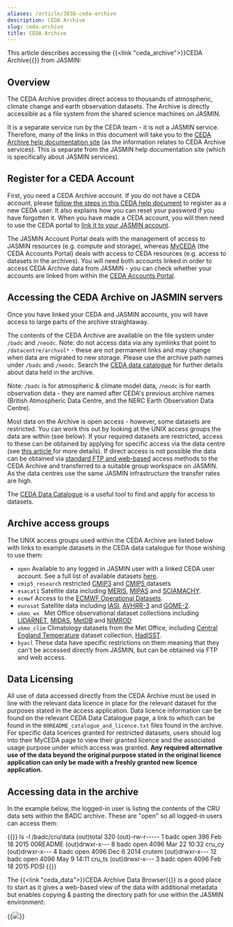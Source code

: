 ```yaml
---
aliases: /article/3838-ceda-archive
description: CEDA Archive
slug: ceda-archive
title: CEDA Archive
---
```


This article describes accessing the {{<link "ceda_archive">}}CEDA Archive{{</link>}} from JASMIN:

## Overview

The CEDA Archive provides direct access to thousands of atmospheric, climate
change and earth observation datasets. The Archive is directly accessible as a
file system from the shared science machines on JASMIN.

It is a separate service run by the CEDA team - it is not a JASMIN service.
Therefore, many of the links in this document will take you to the [CEDA
Archive help documentation site](https://help.ceda.ac.uk) (as the information
relates to CEDA Archive services). This is separate from the JASMIN help
documentation site (which is specifically about JASMIN services).

## Register for a CEDA Account

First, you need a CEDA Archive account. If you do not have a CEDA account,
please [follow the steps in this CEDA help
document](https://help.ceda.ac.uk/article/39-ceda-account) to register as a
new CEDA user. It also explains how you can reset your password if you have
forgotten it. When you have made a CEDA account, you will then need to use the CEDA portal to [link
it to your JASMIN account](https://help.ceda.ac.uk/article/5105-linking-your-jasmin-account).

The JASMIN Account Portal deals with the management of access to JASMIN
resources (e.g. compute and storage), whereas
[MyCEDA](https://services.ceda.ac.uk/cedasite/myceda/user/) (the CEDA Accounts
Portal) deals with access to CEDA resources (e.g. access to datasets in the
archives). You will need both accounts linked in order to access CEDA Archive
data from JASMIN - you can check whether your accounts are linked from within
the [CEDA Accounts Portal](https://services-beta.ceda.ac.uk/account/jasmin/).

## Accessing the CEDA Archive on JASMIN servers

Once you have linked your CEDA and JASMIN accounts, you will have access to
large parts of the archive straightaway.

The contents of the CEDA Archive are available on the file system under `/badc`
and `/neodc`. Note: do not access data via any symlinks that point to
`/datacentre/archvol*` - these are not permanent links and may change when data
are migrated to new storage. Please use the archive path names under `/badc` and
`/neodc`. Search the [CEDA data
catalogue](https://help.ceda.ac.uk/article/137-ceda-data-catalogue) for further
details about data held in the archive.

Note: `/badc` is for atmospheric & climate model data, `/neodc` is for earth observation data - they
are named after CEDA's previous archive names (British Atmospheric Data
Centre, and the NERC Earth Observation Data Centre).

Most data on the Archive is open access - however, some datasets are
restricted. You can work this out by looking at the UNIX access groups the
data are within (see below). If your required datasets are restricted, access
to these can be obtained by applying for specific access via the data centre
(see [this article ](https://help.ceda.ac.uk/article/98-accessing-data)for more
details). If direct access is not possible the data can be obtained via
[standard FTP and web-based](https://help.ceda.ac.uk/article/99-download-data-from-ceda-archives)
access methods to the CEDA Archive and transferred to a
suitable group workspace on JASMIN. As the data centres use the same JASMIN
infrastructure the transfer rates are high.

The [CEDA Data Catalogue](https://help.ceda.ac.uk/article/137-ceda-data-catalogue) is a useful tool to find and apply for access to datasets.

## Archive access groups

The UNIX access groups used within the CEDA Archive are listed below with
links to example datasets in the CEDA data catalogue for those wishing to use
them:

- `open` Available to any logged in JASMIN user with a linked CEDA user account. See a full list of available datasets [here](https://catalogue.ceda.ac.uk/?q=&results_per_page=20&sort_by=relevance&permission=restricted).
- `cmip5_research` restricted [CMIP3](https://catalogue.ceda.ac.uk/uuid/72afa18db5988d1be0066a26e09422df) and [CMIP5 ](https://catalogue.ceda.ac.uk/?q=wcrp+cmip5&record_types=Observation&sort_by=relevance)datasets
- `esacat1` Satellite data including [MERIS](https://catalogue.ceda.ac.uk/uuid/f26559a9daeae9e6740811d3b3113716), [MIPAS](https://catalogue.ceda.ac.uk/uuid/4a9da084adf4252752e5fe77a5cfd0a9) and [SCIAMACHY](https://catalogue.ceda.ac.uk/uuid/6877f4f100d22f750b44f4c3b7ada498).
- `ecmwf` Access to the [ECMWF Operational Datasets](https://catalogue.ceda.ac.uk/uuid/c46248046f6ce34fc7660a36d9b10a71).
- `eurosat` Satellite data including [IASI](https://catalogue.ceda.ac.uk/?q=iasi&record_types=ObservationCollection&sort_by=relevance), [AVHRR-3](https://catalogue.ceda.ac.uk/?q=avhrr+3&record_types=ObservationCollection&sort_by=relevance) and [GOME-2](https://catalogue.ceda.ac.uk/?q=gome+2&record_types=ObservationCollection&sort_by=relevance).
- `ukmo_wx `  Met Office observational dataset collections including [LIDARNET](https://catalogue.ceda.ac.uk/uuid/38a6e76871fca4c58d0f831e532bff41), [MIDAS](https://catalogue.ceda.ac.uk/uuid/220a65615218d5c9cc9e4785a3234bd0), [MetDB](https://catalogue.ceda.ac.uk/uuid/8ee156b6ed41b153e85dbf02a4134513) and [NIMROD](https://catalogue.ceda.ac.uk/uuid/82adec1f896af6169112d09cc1174499)
- `ukmo_clim` Climatology datasets from the Met Office, including [Central England Temperature](https://catalogue.ceda.ac.uk/uuid/a946415f9345f6da9bf4c475c19477b6) dataset collection, [HadISST](https://catalogue.ceda.ac.uk/?q=hadisst).
- `byacl` These data have specific restrictions on them meaning that they can't be accessed directly from JASMIN, but can be obtained via FTP and web access.

## Data Licensing

All use of data accessed directly from the CEDA Archive must be used in line
with the relevant data licence in place for the relevant dataset for the
purposes stated in the access application. Data licence information can be
found on the relevant CEDA Data Catalogue page, a link to which can be found
in the `00README_catalogue_and_licence.txt` files found in the archive. For
specific data licences granted for restricted datasets, users should log into
their MyCEDA page to view their granted licence and the associated usage
purpose under which access was granted. **Any required alternative use of the
data beyond the original purpose stated in the original licence application
can only be made with a freshly granted new licence application.**

## Accessing data in the archive

In the example below, the logged-in user is listing the contents of the CRU
data sets within the BADC archive. These are "open" so all logged-in users can
access them:

{{<command user="user" host="sci1">}}
ls -l /badc/cru/data
(out)total 320
(out)-rw-r-----  1 badc open  396 Feb 18  2015 00README
(out)drwxr-x---  8 badc open 4096 Mar 22 10:32 cru_cy
(out)drwxr-x---  4 badc open 4096 Dec  6  2014 crutem
(out)drwxr-x--- 12 badc open 4096 May  9 14:11 cru_ts
(out)drwxr-x---  3 badc open 4096 Feb 18  2015 PDSI
{{</command>}}

The {{<link "ceda_data">}}CEDA Archive Data Browser{{</link>}} is a good place to start as it gives a web-based view of the data with additional metadata but enables copying & pasting the directory path for use within the JASMIN environment:

{{<image src="img/docs/ceda-archive/ceda-archive-cru.png" caption="ceda archive data browser">}}
